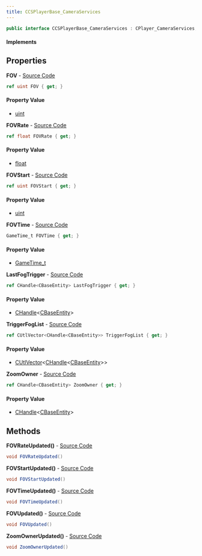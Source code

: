 ```yaml
---
title: CCSPlayerBase_CameraServices
---
```


```csharp
public interface CCSPlayerBase_CameraServices : CPlayer_CameraServices, CPlayerPawnComponent, ISchemaClass<CPlayerPawnComponent>, ISchemaClass<CPlayer_CameraServices>, ISchemaClass<CCSPlayerBase_CameraServices>, ISchemaField, ISchemaClass, INativeHandle
```

#### Implements

## Properties

**FOV** - [Source Code](https://github.com/swiftly-solution/swiftlys2/blob/main/managed/src/SwiftlyS2.Generated/Schemas/Interfaces/CCSPlayerBase_CameraServices.cs#L16)

```csharp
ref uint FOV { get; }
```

#### Property Value

- [uint](https://learn.microsoft.com/dotnet/api/system.uint32)

**FOVRate** - [Source Code](https://github.com/swiftly-solution/swiftlys2/blob/main/managed/src/SwiftlyS2.Generated/Schemas/Interfaces/CCSPlayerBase_CameraServices.cs#L22)

```csharp
ref float FOVRate { get; }
```

#### Property Value

- [float](https://learn.microsoft.com/dotnet/api/system.single)

**FOVStart** - [Source Code](https://github.com/swiftly-solution/swiftlys2/blob/main/managed/src/SwiftlyS2.Generated/Schemas/Interfaces/CCSPlayerBase_CameraServices.cs#L18)

```csharp
ref uint FOVStart { get; }
```

#### Property Value

- [uint](https://learn.microsoft.com/dotnet/api/system.uint32)

**FOVTime** - [Source Code](https://github.com/swiftly-solution/swiftlys2/blob/main/managed/src/SwiftlyS2.Generated/Schemas/Interfaces/CCSPlayerBase_CameraServices.cs#L20)

```csharp
GameTime_t FOVTime { get; }
```

#### Property Value

- [GameTime_t](/docs/api/shared/schemadefinitions/gametime_t)

**LastFogTrigger** - [Source Code](https://github.com/swiftly-solution/swiftlys2/blob/main/managed/src/SwiftlyS2.Generated/Schemas/Interfaces/CCSPlayerBase_CameraServices.cs#L28)

```csharp
ref CHandle<CBaseEntity> LastFogTrigger { get; }
```

#### Property Value

- [CHandle](/docs/api/shared/natives/chandle-1)<[CBaseEntity](/docs/api/shared/schemadefinitions/cbaseentity)>

**TriggerFogList** - [Source Code](https://github.com/swiftly-solution/swiftlys2/blob/main/managed/src/SwiftlyS2.Generated/Schemas/Interfaces/CCSPlayerBase_CameraServices.cs#L26)

```csharp
ref CUtlVector<CHandle<CBaseEntity>> TriggerFogList { get; }
```

#### Property Value

- [CUtlVector](/docs/api/shared/natives/cutlvector-1)<[CHandle](/docs/api/shared/natives/chandle-1)<[CBaseEntity](/docs/api/shared/schemadefinitions/cbaseentity)>>

**ZoomOwner** - [Source Code](https://github.com/swiftly-solution/swiftlys2/blob/main/managed/src/SwiftlyS2.Generated/Schemas/Interfaces/CCSPlayerBase_CameraServices.cs#L24)

```csharp
ref CHandle<CBaseEntity> ZoomOwner { get; }
```

#### Property Value

- [CHandle](/docs/api/shared/natives/chandle-1)<[CBaseEntity](/docs/api/shared/schemadefinitions/cbaseentity)>

## Methods

**FOVRateUpdated()** - [Source Code](https://github.com/swiftly-solution/swiftlys2/blob/main/managed/src/SwiftlyS2.Generated/Schemas/Interfaces/CCSPlayerBase_CameraServices.cs#L33)

```csharp
void FOVRateUpdated()
```

**FOVStartUpdated()** - [Source Code](https://github.com/swiftly-solution/swiftlys2/blob/main/managed/src/SwiftlyS2.Generated/Schemas/Interfaces/CCSPlayerBase_CameraServices.cs#L31)

```csharp
void FOVStartUpdated()
```

**FOVTimeUpdated()** - [Source Code](https://github.com/swiftly-solution/swiftlys2/blob/main/managed/src/SwiftlyS2.Generated/Schemas/Interfaces/CCSPlayerBase_CameraServices.cs#L32)

```csharp
void FOVTimeUpdated()
```

**FOVUpdated()** - [Source Code](https://github.com/swiftly-solution/swiftlys2/blob/main/managed/src/SwiftlyS2.Generated/Schemas/Interfaces/CCSPlayerBase_CameraServices.cs#L30)

```csharp
void FOVUpdated()
```

**ZoomOwnerUpdated()** - [Source Code](https://github.com/swiftly-solution/swiftlys2/blob/main/managed/src/SwiftlyS2.Generated/Schemas/Interfaces/CCSPlayerBase_CameraServices.cs#L34)

```csharp
void ZoomOwnerUpdated()
```

